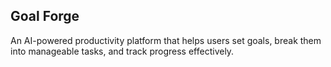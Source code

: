 ## Goal Forge	

An AI-powered productivity platform that helps users set goals, break them into manageable tasks, and track progress effectively.
	
	
	
	

